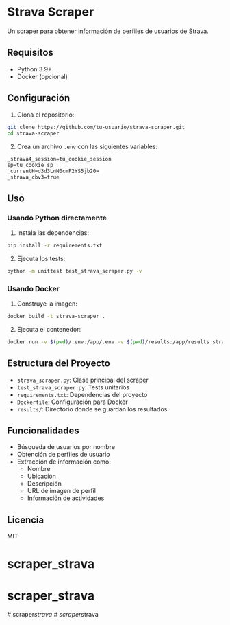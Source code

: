 # Strava Scraper

Un scraper para obtener información de perfiles de usuarios de Strava.

## Requisitos

- Python 3.9+
- Docker (opcional)

## Configuración

1. Clona el repositorio:
```bash
git clone https://github.com/tu-usuario/strava-scraper.git
cd strava-scraper
```

2. Crea un archivo `.env` con las siguientes variables:
```
_strava4_session=tu_cookie_session
sp=tu_cookie_sp
_currentH=d3d3LnN0cmF2YS5jb20=
_strava_cbv3=true
```

## Uso

### Usando Python directamente

1. Instala las dependencias:
```bash
pip install -r requirements.txt
```

2. Ejecuta los tests:
```bash
python -m unittest test_strava_scraper.py -v
```

### Usando Docker

1. Construye la imagen:
```bash
docker build -t strava-scraper .
```

2. Ejecuta el contenedor:
```bash
docker run -v $(pwd)/.env:/app/.env -v $(pwd)/results:/app/results strava-scraper
```

## Estructura del Proyecto

- `strava_scraper.py`: Clase principal del scraper
- `test_strava_scraper.py`: Tests unitarios
- `requirements.txt`: Dependencias del proyecto
- `Dockerfile`: Configuración para Docker
- `results/`: Directorio donde se guardan los resultados

## Funcionalidades

- Búsqueda de usuarios por nombre
- Obtención de perfiles de usuario
- Extracción de información como:
  - Nombre
  - Ubicación
  - Descripción
  - URL de imagen de perfil
  - Información de actividades

## Licencia

MIT


# scraper_strava
# scraper_strava
#   s c r a p e r _ s t r a v a  
 #   s c r a p e r _ s t r a v a  
 